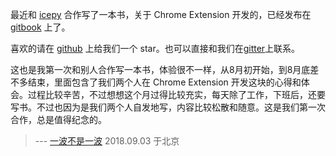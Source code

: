 最近和 [icepy](https://github.com/icepy) 合作写了一本书，关于 Chrome Extension 开发的，已经发布在 [gitbook](https://welearnmore.gitbook.io/chrome-extension-book/) 上了。

喜欢的请在 [github](https://github.com/welearnmore/chrome-extension-book) 上给我们一个 star。也可以直接和我们在[gitter](https://gitter.im/welearnmore123/chrome-extension?utm_source=share-link&utm_medium=link&utm_campaign=share-link)上联系。

这也是我第一次和别人合作写一本书，体验很不一样，从8月初开始，到8月底差不多结束，里面包含了我们两个人在 Chrome Extension 开发这块的心得和体会。过程比较辛苦，不过想想这个月过得比较充实，每天除了工作，下班后，还要写书。不过也因为是我们两个人自发地写，内容比较松散和随意。这是我们第一次合作，总是值得纪念的。

> --- [一波不是一波](https://github.com/riskers) 2018.09.03 于北京
